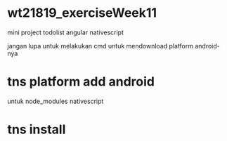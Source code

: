 # wt21819_exerciseWeek11
mini project todolist angular nativescript

jangan lupa untuk melakukan cmd untuk mendownload platform android-nya
# tns platform add android

untuk node_modules nativescript
# tns install
